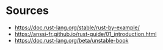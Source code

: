 # Sources

- https://doc.rust-lang.org/stable/rust-by-example/
- https://anssi-fr.github.io/rust-guide/01_introduction.html
- https://doc.rust-lang.org/beta/unstable-book


